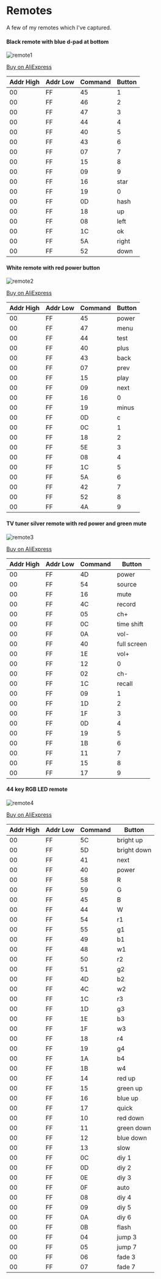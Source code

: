 # Remotes

A few of my remotes which I've captured.

#### Black remote with blue d-pad at bottom

![remote1](docs/remote1.jpg)

[Buy on AliExpress](https://www.aliexpress.com/item/32307163446.html)

Addr High | Addr Low | Command | Button
--------- | -------- | ------- | ------
00        | FF       | 45      | 1
00        | FF       | 46      | 2
00        | FF       | 47      | 3
00        | FF       | 44      | 4
00        | FF       | 40      | 5
00        | FF       | 43      | 6
00        | FF       | 07      | 7
00        | FF       | 15      | 8
00        | FF       | 09      | 9
00        | FF       | 16      | star
00        | FF       | 19      | 0
00        | FF       | 0D      | hash
00        | FF       | 18      | up
00        | FF       | 08      | left
00        | FF       | 1C      | ok
00        | FF       | 5A      | right
00        | FF       | 52      | down


#### White remote with red power button

![remote2](docs/remote2.jpg)

[Buy on AliExpress](https://www.aliexpress.com/item/32764250708.html)

Addr High | Addr Low | Command | Button
--------- | -------- | ------- | ------
00        | FF       | 45      | power
00        | FF       | 47      | menu
00        | FF       | 44      | test
00        | FF       | 40      | plus
00        | FF       | 43      | back
00        | FF       | 07      | prev
00        | FF       | 15      | play
00        | FF       | 09      | next
00        | FF       | 16      | 0
00        | FF       | 19      | minus
00        | FF       | 0D      | c
00        | FF       | 0C      | 1
00        | FF       | 18      | 2
00        | FF       | 5E      | 3
00        | FF       | 08      | 4
00        | FF       | 1C      | 5
00        | FF       | 5A      | 6
00        | FF       | 42      | 7
00        | FF       | 52      | 8
00        | FF       | 4A      | 9


#### TV tuner silver remote with red power and green mute

![remote3](docs/remote3.jpg)

[Buy on AliExpress](https://www.aliexpress.com/item/4000068546117.html)

Addr High | Addr Low | Command | Button
--------- | -------- | ------- | ------
00        | FF       | 4D      | power
00        | FF       | 54      | source
00        | FF       | 16      | mute
00        | FF       | 4C      | record
00        | FF       | 05      | ch+
00        | FF       | 0C      | time shift
00        | FF       | 0A      | vol-
00        | FF       | 40      | full screen
00        | FF       | 1E      | vol+
00        | FF       | 12      | 0
00        | FF       | 02      | ch-
00        | FF       | 1C      | recall
00        | FF       | 09      | 1
00        | FF       | 1D      | 2
00        | FF       | 1F      | 3
00        | FF       | 0D      | 4
00        | FF       | 19      | 5
00        | FF       | 1B      | 6
00        | FF       | 11      | 7
00        | FF       | 15      | 8
00        | FF       | 17      | 9


#### 44 key RGB LED remote

![remote4](docs/remote4.jpg)

[Buy on AliExpress](https://www.aliexpress.com/item/32958464220.html)

Addr High | Addr Low | Command | Button
--------- | -------- | ------- | ------
00        | FF       | 5C      | bright up
00        | FF       | 5D      | bright down
00        | FF       | 41      | next
00        | FF       | 40      | power
00        | FF       | 58      | R
00        | FF       | 59      | G
00        | FF       | 45      | B
00        | FF       | 44      | W
00        | FF       | 54      | r1
00        | FF       | 55      | g1
00        | FF       | 49      | b1
00        | FF       | 48      | w1
00        | FF       | 50      | r2
00        | FF       | 51      | g2
00        | FF       | 4D      | b2
00        | FF       | 4C      | w2
00        | FF       | 1C      | r3
00        | FF       | 1D      | g3
00        | FF       | 1E      | b3
00        | FF       | 1F      | w3
00        | FF       | 18      | r4
00        | FF       | 19      | g4
00        | FF       | 1A      | b4
00        | FF       | 1B      | w4
00        | FF       | 14      | red up
00        | FF       | 15      | green up
00        | FF       | 16      | blue up
00        | FF       | 17      | quick
00        | FF       | 10      | red down
00        | FF       | 11      | green down
00        | FF       | 12      | blue down
00        | FF       | 13      | slow
00        | FF       | 0C      | diy 1
00        | FF       | 0D      | diy 2
00        | FF       | 0E      | diy 3
00        | FF       | 0F      | auto
00        | FF       | 08      | diy 4
00        | FF       | 09      | diy 5
00        | FF       | 0A      | diy 6
00        | FF       | 0B      | flash
00        | FF       | 04      | jump 3
00        | FF       | 05      | jump 7
00        | FF       | 06      | fade 3
00        | FF       | 07      | fade 7
